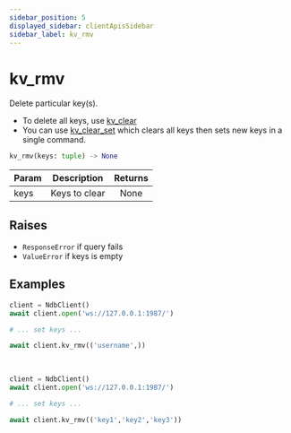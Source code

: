 ```yaml
---
sidebar_position: 5
displayed_sidebar: clientApisSidebar
sidebar_label: kv_rmv
---
```


# kv_rmv
Delete particular key(s).

- To delete all keys, use [kv_clear](./Clear)
- You can use [kv_clear_set](./Clear_Set.md) which clears all keys then sets new keys in a single command.


```py
kv_rmv(keys: tuple) -> None
```

|Param|Description|Returns|
|--|--|:--:|
|keys|Keys to clear|None|



## Raises
- `ResponseError` if query fails
- `ValueError` if keys is empty


## Examples

```py title='Delete one key'
client = NdbClient()
await client.open('ws://127.0.0.1:1987/')

# ... set keys ...

await client.kv_rmv(('username',))
```

<br/>

```py title='Delete multiple keys'
client = NdbClient()
await client.open('ws://127.0.0.1:1987/')

# ... set keys ...

await client.kv_rmv(('key1','key2','key3'))
```